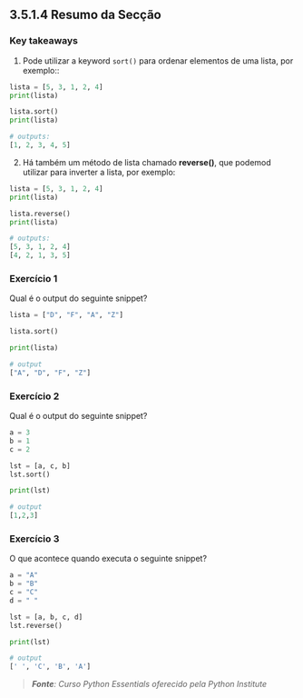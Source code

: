 ## 3.5.1.4 Resumo da Secção

### Key takeaways

1. Pode utilizar a keyword ``sort()`` para ordenar elementos de uma lista, por exemplo::

```python
lista = [5, 3, 1, 2, 4]
print(lista)

lista.sort()
print(lista) 

# outputs: 
[1, 2, 3, 4, 5]
```

2. Há também um método de lista chamado **reverse()**, que podemod utilizar para inverter a lista, por exemplo:

```python
lista = [5, 3, 1, 2, 4]
print(lista)

lista.reverse()
print(lista) 

# outputs: 
[5, 3, 1, 2, 4]
[4, 2, 1, 3, 5]
```

### Exercício 1

Qual é o output do seguinte snippet?

```python
lista = ["D", "F", "A", "Z"]

lista.sort()

print(lista)

# output
["A", "D", "F", "Z"]
```

### Exercício 2

Qual é o output do seguinte snippet?

```python
a = 3
b = 1
c = 2

lst = [a, c, b]
lst.sort()

print(lst)

# output
[1,2,3]
```

### Exercício 3

O que acontece quando executa o seguinte snippet?

```python
a = "A"
b = "B"
c = "C"
d = " "

lst = [a, b, c, d]
lst.reverse()

print(lst)

# output
[' ', 'C', 'B', 'A']
```

>***Fonte**: Curso Python Essentials oferecido pela Python Institute*